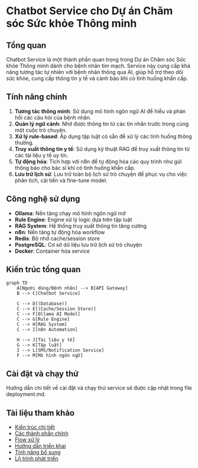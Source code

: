 # Chatbot Service cho Dự án Chăm sóc Sức khỏe Thông minh

## Tổng quan

Chatbot Service là một thành phần quan trọng trong Dự án Chăm sóc Sức khỏe Thông minh dành cho bệnh nhân tim mạch. Service này cung cấp khả năng tương tác tự nhiên với bệnh nhân thông qua AI, giúp hỗ trợ theo dõi sức khỏe, cung cấp thông tin y tế và cảnh báo khi có tình huống khẩn cấp.

## Tính năng chính

1. **Tương tác thông minh**: Sử dụng mô hình ngôn ngữ AI để hiểu và phản hồi các câu hỏi của bệnh nhân.
2. **Quản lý ngữ cảnh**: Nhớ được thông tin từ các tin nhắn trước trong cùng một cuộc trò chuyện.
3. **Xử lý rule-based**: Áp dụng tập luật có sẵn để xử lý các tình huống thông thường.
4. **Truy xuất thông tin y tế**: Sử dụng kỹ thuật RAG để truy xuất thông tin từ các tài liệu y tế uy tín.
5. **Tự động hóa**: Tích hợp với n8n để tự động hóa các quy trình như gửi thông báo cho bác sĩ khi có tình huống khẩn cấp.
6. **Lưu trữ lịch sử**: Lưu trữ toàn bộ lịch sử trò chuyện để phục vụ cho việc phân tích, cải tiến và fine-tune model.

## Công nghệ sử dụng

- **Ollama**: Nền tảng chạy mô hình ngôn ngữ mở
- **Rule Engine**: Engine xử lý logic dựa trên tập luật
- **RAG System**: Hệ thống truy xuất thông tin tăng cường
- **n8n**: Nền tảng tự động hóa workflow
- **Redis**: Bộ nhớ cache/session store
- **PostgreSQL**: Cơ sở dữ liệu lưu trữ lịch sử trò chuyện
- **Docker**: Container hóa service

## Kiến trúc tổng quan

```mermaid
graph TD
    A[Người dùng/Bệnh nhân] --> B[API Gateway]
    B --> C[Chatbot Service]
    
    C --> D[(Database)]
    C --> E[(Cache/Session Store)]
    C --> F[Ollama AI Model]
    C --> G[Rule Engine]
    C --> H[RAG System]
    C --> I[n8n Automation]
    
    H --> J[Tài liệu y tế]
    G --> K[Tập luật]
    I --> L[SMS/Notification Service]
    F --> M[Mô hình ngôn ngữ]
```

## Cài đặt và chạy thử

Hướng dẫn chi tiết về cài đặt và chạy thử service sẽ được cập nhật trong file deployment.md.

## Tài liệu tham khảo

- [Kiến trúc chi tiết](./architecture.md)
- [Các thành phần chính](./components.md)
- [Flow xử lý](./workflow.md)
- [Hướng dẫn triển khai](./deployment.md)
- [Tính năng bổ sung](./features.md)
- [Lộ trình phát triển](./roadmap.md)